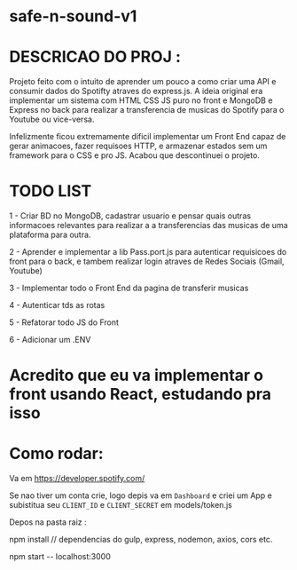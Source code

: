 # safe-n-sound-v1
# DESCRICAO DO PROJ :
Projeto feito com o intuito de aprender um pouco a como criar uma API e consumir dados do Spotifty atraves do express.js. 
A ideia original era implementar um sistema com HTML CSS JS puro no front e MongoDB e Express no back para realizar a transferencia de musicas do Spotify para o Youtube ou vice-versa.

Infelizmente ficou extremamente dificil implementar um Front End capaz de gerar animacoes, fazer requisoes HTTP, e armazenar estados sem um framework para o CSS e pro JS. Acabou que descontinuei o projeto.


# TODO LIST
1 - Criar BD no MongoDB, cadastrar usuario e pensar quais outras informacoes relevantes para realizar a a transferencias das musicas de uma plataforma para outra.

2 - Aprender e implementar a lib Pass.port.js para autenticar requisicoes do front para o back, e tambem realizar login atraves de Redes Sociais (Gmail, Youtube)

3 - Implementar todo o Front End da pagina de transferir musicas

4 - Autenticar tds as rotas

5 - Refatorar todo JS do Front

6 - Adicionar um .ENV

# Acredito que eu va implementar o front usando React, estudando pra isso

# Como rodar:
Va em https://developer.spotify.com/

Se nao tiver um conta crie, logo depis va em `Dashboard` e criei um App e subistitua seu `CLIENT_ID` e `CLIENT_SECRET` em models/token.js

Depos na pasta raiz :

npm install  // dependencias do gulp, express, nodemon, axios, cors etc.

npm start -- localhost:3000
